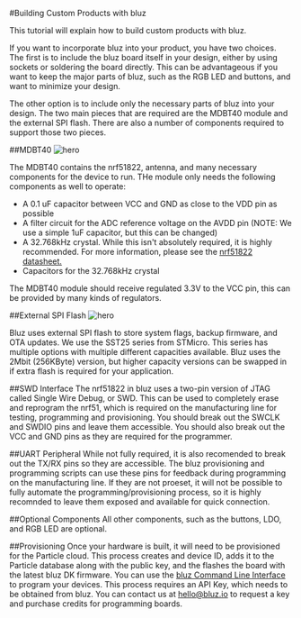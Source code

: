 #Building Custom Products with bluz

This tutorial will explain how to build custom products with bluz.

If you want to incorporate bluz into your product, you have two choices. The first is to include the bluz board itself in your design, either
by using sockets or soldering the board directly. This can be advantageous if you want to keep the major parts of bluz, such as the RGB LED
and buttons, and want to minimize your design.

The other option is to include only the necessary parts of bluz into your design. The two main pieces that are required are the MDBT40 module
and the external SPI flash. There are also a number of components required to support those two pieces.

##MDBT40
![hero](/img/mdbt40_schematic.png)

The MDBT40 contains the nrf51822, antenna, and many necessary components for the device to run. THe module only needs the following components
as well to operate:

- A 0.1 uF capacitor between VCC and GND as close to the VDD pin as possible
- A filter circuit for the ADC reference voltage on the AVDD pin (NOTE: We use a simple 1uF capacitor, but this can be changed)
- A 32.768kHz crystal. While this isn't absolutely required, it is highly recommended. For more information, please see the
[nrf51822 datasheet.](https://github.com/bluzDK/bluzDK/tree/master/v2/Datasheets)
- Capacitors for the 32.768kHz crystal

The MDBT40 module should receive regulated 3.3V to the VCC pin, this can be provided by many kinds of regulators.

##External SPI Flash
![hero](/img/spi_flash_schematic.png)

Bluz uses external SPI flash to store system flags, backup firmware, and OTA updates. We use the SST25 series from STMicro. This series has
multiple options with multiple different capacities available. Bluz uses the 2Mbit (256KByte) version, but higher capacity versions can be swapped in if
extra flash is required for your application.

##SWD Interface
The nrf51822 in bluz uses a two-pin version of JTAG called Single Wire Debug, or SWD. This can be used to completely erase and reprogram the
nrf51, which is required on the manufacturing line for testing, programming and provisioning. You should break out the SWCLK and SWDIO pins
and leave them accessible. You should also break out the VCC and GND pins as they are required for the programmer.

##UART Peripheral
While not fully required, it is also recomended to break out the TX/RX pins so they are accessible. The bluz provisioning and programming scripts
can use these pins for feedback during programming on the manufacturing line. If they are not proeset, it will not be possible to fully automate
the programming/provisioning process, so it is highly recomnded to leave them exposed and available for quick connection.

##Optional Components
All other components, such as the buttons, LDO, and RGB LED are optional.

##Provisioning
Once your hardware is built, it will need to be provisioned for the Particle cloud. This process creates and device ID, adds it to the Particle
database along with the public key, and the flashes the board with the latest bluz DK firmware. You can use the
[bluz Command Line Interface](https://github.com/bluzDK/bluz-cli/blob/master/README.md) to program your devices. This process requires an API
Key, which needs to be obtained from bluz. You can contact us at hello@bluz.io to request a key and purchase credits for programming boards.
